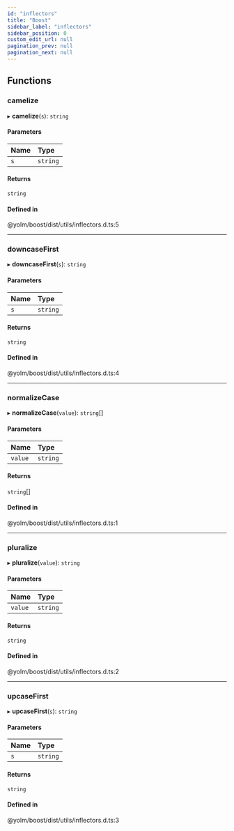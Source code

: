 ```yaml
---
id: "inflectors"
title: "Boost"
sidebar_label: "inflectors"
sidebar_position: 0
custom_edit_url: null
pagination_prev: null
pagination_next: null
---
```


## Functions

### camelize

▸ **camelize**(`s`): `string`

#### Parameters

| Name | Type |
| :------ | :------ |
| `s` | `string` |

#### Returns

`string`

#### Defined in

@yolm/boost/dist/utils/inflectors.d.ts:5

___

### downcaseFirst

▸ **downcaseFirst**(`s`): `string`

#### Parameters

| Name | Type |
| :------ | :------ |
| `s` | `string` |

#### Returns

`string`

#### Defined in

@yolm/boost/dist/utils/inflectors.d.ts:4

___

### normalizeCase

▸ **normalizeCase**(`value`): `string`[]

#### Parameters

| Name | Type |
| :------ | :------ |
| `value` | `string` |

#### Returns

`string`[]

#### Defined in

@yolm/boost/dist/utils/inflectors.d.ts:1

___

### pluralize

▸ **pluralize**(`value`): `string`

#### Parameters

| Name | Type |
| :------ | :------ |
| `value` | `string` |

#### Returns

`string`

#### Defined in

@yolm/boost/dist/utils/inflectors.d.ts:2

___

### upcaseFirst

▸ **upcaseFirst**(`s`): `string`

#### Parameters

| Name | Type |
| :------ | :------ |
| `s` | `string` |

#### Returns

`string`

#### Defined in

@yolm/boost/dist/utils/inflectors.d.ts:3
